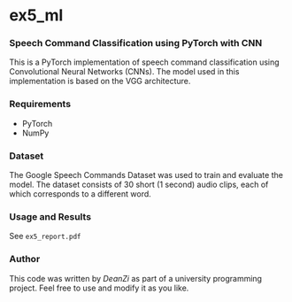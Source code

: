 # ex5_ml
### Speech Command Classification using PyTorch with CNN

This is a PyTorch implementation of speech command classification using Convolutional Neural Networks (CNNs). 
The model used in this implementation is based on the VGG architecture.

### Requirements
* PyTorch
* NumPy

### Dataset
The Google Speech Commands Dataset was used to train and evaluate the model. 
The dataset consists of 30 short (1 second) audio clips, each of which corresponds to a different word.

### Usage and Results
See `ex5_report.pdf`

### Author
This code was written by *DeanZi* as part of a university programming project. Feel free to use and modify it as you like.

